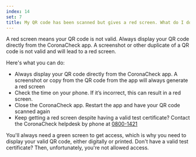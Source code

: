 ```yaml
---
index: 14
set: 7
title: My QR code has been scanned but gives a red screen. What do I do?
---
```

A red screen means your QR code is not valid. Always display your QR code directly from the CoronaCheck app. A screenshot or other duplicate of a QR code is not valid and will lead to a red screen.

Here's what you can do:

- Always display your QR code directly from the CoronaCheck app. A screenshot or copy from the QR code from the app will always generate a red screen
- Check the time on your phone. If it’s incorrect, this can result in a red screen.
- Close the CoronaCheck app. Restart the app and have your QR code scanned again
- Keep getting a red screen despite having a valid test certificate? Contact the CoronaCheck helpdesk by phone at <a href="tel:0800-1421">0800-1421</a>

You'll always need a green screen to get access, which is why you need to display your valid QR code, either digitally or printed. Don't have a valid test certificate? Then, unfortunately, you're not allowed access. 
